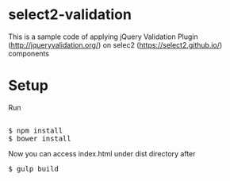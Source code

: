 # select2-validation
This is a sample code of applying jQuery Validation Plugin (http://jqueryvalidation.org/) on selec2 (https://select2.github.io/)  components 

# Setup
Run 
<pre> 
$ npm install 
$ bower install 
</pre>
Now you can access index.html under dist directory after
<pre>
$ gulp build 
</pre>
